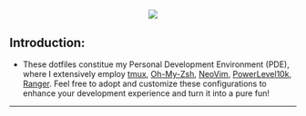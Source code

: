 <h1 align=center> 
<picture>
  <source media="(prefers-color-scheme: light)" srcset="https://github.com/rushyang/dotfiles/assets/448450/dfcef173-38e6-410f-bc94-9cb13d3fabbb">
  <img src="https://github.com/rushyang/dotfiles/assets/448450/dfcef173-38e6-410f-bc94-9cb13d3fabbb">
</picture>
</h1>

## Introduction:
* These dotfiles constitue my Personal Development Environment (PDE), where I extensively employ [tmux](https://github.com/tmux/tmux), [Oh-My-Zsh](https://ohmyz.sh/), [NeoVim](https://github.com/neovim/neovim), [PowerLevel10k](https://github.com/romkatv/powerlevel10k), [Ranger](https://github.com/kelly-lin/ranger.nvim). Feel free to adopt and customize these configurations to enhance your development experience and turn it into a pure fun! 
<hr>
